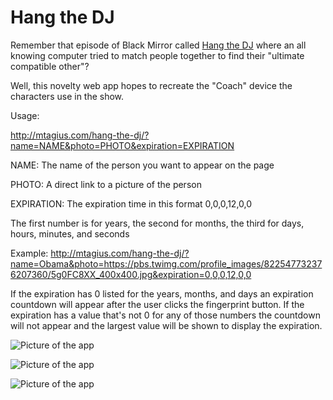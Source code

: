 # Hang the DJ

Remember that episode of Black Mirror called [Hang the DJ](https://en.wikipedia.org/wiki/Hang_the_DJ_(Black_Mirror)) where an all knowing computer tried to match people together to find their "ultimate compatible other"?

Well, this novelty web app hopes to recreate the "Coach" device the characters use in the show.

Usage:

http://mtagius.com/hang-the-dj/?name=NAME&photo=PHOTO&expiration=EXPIRATION

NAME: The name of the person you want to appear on the page

PHOTO: A direct link to a picture of the person

EXPIRATION: The expiration time in this format 0,0,0,12,0,0

The first number is for years, the second for months, the third for days, hours, minutes, and seconds

Example:  http://mtagius.com/hang-the-dj/?name=Obama&photo=https://pbs.twimg.com/profile_images/822547732376207360/5g0FC8XX_400x400.jpg&expiration=0,0,0,12,0,0

If the expiration has 0 listed for the years, months, and days an expiration countdown will appear after the user clicks the fingerprint button.  If the expiration has a value that's not 0 for any of those numbers the countdown will not appear and the largest value will be shown to display the expiration.

![Picture of the app](https://github.com/mtagius/hang-the-dj/blob/master/advertisement-screenshots/1.png)

![Picture of the app](https://github.com/mtagius/hang-the-dj/blob/master/advertisement-screenshots/2.png)

![Picture of the app](https://github.com/mtagius/hang-the-dj/blob/master/advertisement-screenshots/3.png)
